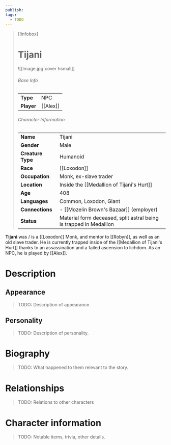```yaml
---
publish: 
tags:
  - TODO
---
```

> [!infobox]  
> # Tijani
> ![[Image.jpg|cover hsmall]]  
> ###### Base Info
> | | |  
> |---|---|  
> | **Type** | NPC |
> | **Player** | [[Alex]] |
> ###### Character Information  
> | | |  
> |---|---|  
> | **Name** | Tijani |
> | **Gender** | Male | 
> | **Creature Type** | Humanoid |
> | **Race** | [[Loxodon]] |  
> | **Occupation** | Monk, ex-slave trader |  
> | **Location** | Inside the [[Medallion of Tijani's Hurt]] |
> | **Age** | 408 |
> | **Languages** | Common, Loxodon, Giant |  
> | **Connections** | - [[Mozelin Brown's Bazaar]] (employer) |
> | **Status** | Material form deceased, split astral being is trapped in Medallion |

**Tijani** was / is a [[Loxodon]] Monk, and mentor to [[Robyn]], as well as an old slave trader. He is currently trapped inside of the [[Medallion of Tijani's Hurt]] thanks to an assassination and a failed ascension to lichdom. As an NPC, he is played by [[Alex]].
# Description
## Appearance
> TODO: Description of appearance.
## Personality
> TODO: Description of personality.
# Biography
> TODO: What happened to them relevant to the story.
# Relationships
> TODO: Relations to other characters
# Character information
> TODO: Notable items, trivia, other details.